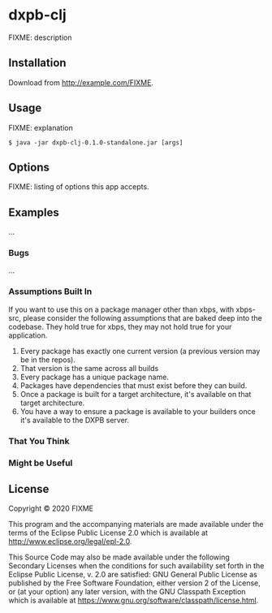 # dxpb-clj

FIXME: description

## Installation

Download from http://example.com/FIXME.

## Usage

FIXME: explanation

    $ java -jar dxpb-clj-0.1.0-standalone.jar [args]

## Options

FIXME: listing of options this app accepts.

## Examples

...

### Bugs

...

### Assumptions Built In

If you want to use this on a package manager other than xbps, with xbps-src,
please consider the following assumptions that are baked deep into the
codebase. They hold true for xbps, they may not hold true for your application.

1. Every package has exactly one current version (a previous version may be in
   the repos).
2. That version is the same across all builds
3. Every package has a unique package name.
4. Packages have dependencies that must exist before they can build.
5. Once a package is built for a target architecture, it's available on that
   target architecture.
6. You have a way to ensure a package is available to your builders once it's
   available to the DXPB server.

### That You Think
### Might be Useful

## License

Copyright © 2020 FIXME

This program and the accompanying materials are made available under the
terms of the Eclipse Public License 2.0 which is available at
http://www.eclipse.org/legal/epl-2.0.

This Source Code may also be made available under the following Secondary
Licenses when the conditions for such availability set forth in the Eclipse
Public License, v. 2.0 are satisfied: GNU General Public License as published by
the Free Software Foundation, either version 2 of the License, or (at your
option) any later version, with the GNU Classpath Exception which is available
at https://www.gnu.org/software/classpath/license.html.
